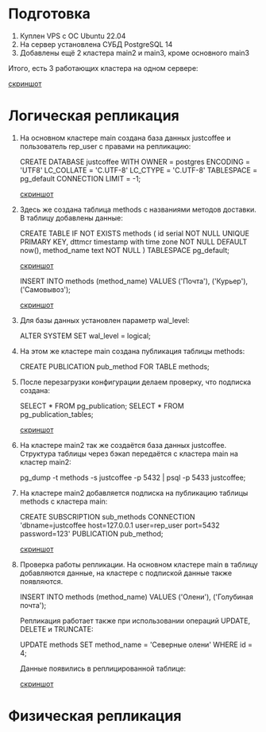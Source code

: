 # Подготовка

1. Куплен VPS c ОС Ubuntu 22.04 
1. На сервер установлена СУБД PostgreSQL 14
1. Добавлены ещё 2 кластера main2 и main3, кроме основного main3

Итого, есть 3 работающих кластера на одном сервере:

[скриншот](/images/log_repl/clusters.jpg)

# Логическая репликация

1. На основном кластере main создана база данных justcoffee и пользователь rep_user с правами на репликацию:

    CREATE DATABASE justcoffee
        WITH
        OWNER = postgres
        ENCODING = 'UTF8'
        LC_COLLATE = 'C.UTF-8'
        LC_CTYPE = 'C.UTF-8'
        TABLESPACE = pg_default
        CONNECTION LIMIT = -1;

    [скриншот](/images/log_repl/bd.jpg)

1. Здесь же создана таблица methods с названиями методов доставки. В таблицу добавлены данные:

    CREATE TABLE IF NOT EXISTS methods
    (
        id serial NOT NULL UNIQUE PRIMARY KEY,
        dttmcr timestamp with time zone NOT NULL DEFAULT now(),
        method_name text NOT NULL
    )
    TABLESPACE pg_default;

    [скриншот](/images/log_repl/create_table.jpg)

    INSERT INTO methods (method_name) 
    VALUES ('Почта'), ('Курьер'), ('Самовывоз');

    [скриншот](/images/log_repl/insert.jpg)

1. Для базы данных установлен параметр wal_level:

    ALTER SYSTEM SET wal_level = logical;

1. На этом же кластере main создана публикация таблицы methods:

    CREATE PUBLICATION pub_method FOR TABLE methods;

1. После перезагрузки конфигурации делаем проверку, что подписка создана:

    SELECT * FROM pg_publication;
    SELECT * FROM pg_publication_tables;

    [скриншот](/images/log_repl/%D0%BF%D1%80%D0%BE%D0%B2%D0%B5%D1%80%D0%BA%D0%B0.jpg)

1. На кластере main2 так же создаётся база данных justcoffee. Структура таблицы через бэкап передаётся с кластера main на кластер main2: 

    pg_dump -t methods -s justcoffee -p 5432 | psql -p 5433 justcoffee;

1. На кластере main2 добавляется подписка на публикацию таблицы methods с кластера main:

    CREATE SUBSCRIPTION sub_methods 
    CONNECTION 'dbname=justcoffee host=127.0.0.1 user=rep_user port=5432 password=123' 
    PUBLICATION pub_method;

    [скриншот](/images/log_repl/create_subscription.jpg)

1. Проверка работы репликации. На основном кластере main в таблицу добавляются данные, на кластере с подпиской данные также появляются. 

    INSERT INTO methods (method_name) VALUES ('Олени'), ('Голубиная почта');

    Репликация работает также при использовании операций UPDATE, DELETE и TRUNCATE:

    UPDATE methods SET method_name = 'Северные олени' WHERE id = 4;

    Данные появились в реплицированной таблице:

    [скриншот](/images/log_repl/%D0%BF%D1%80%D0%BE%D0%B2%D0%B5%D1%80%D0%BA%D0%B0_%D1%80%D0%B5%D0%BF%D0%BB%D0%B8%D0%BA%D0%B0%D1%86%D0%B8%D0%B8.jpg)

# Физическая репликация
